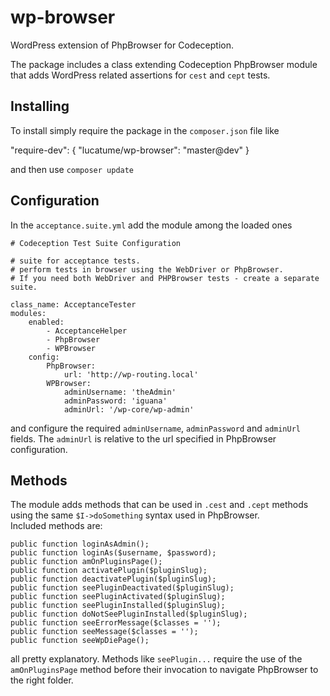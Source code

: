 wp-browser
==========

WordPress extension of PhpBrowser for Codeception.

The package includes a class extending Codeception PhpBrowser module that adds WordPress related assertions for <code>cest</code> and <code>cept</code> tests.

## Installing
To install simply require the package in the <code>composer.json</code> file like

  "require-dev":
    {
      "lucatume/wp-browser": "master@dev"
    }
    
and then use <code>composer update</code>

## Configuration
In the <code>acceptance.suite.yml</code> add the module among the loaded ones

    # Codeception Test Suite Configuration

    # suite for acceptance tests.
    # perform tests in browser using the WebDriver or PhpBrowser.
    # If you need both WebDriver and PHPBrowser tests - create a separate suite.

    class_name: AcceptanceTester
    modules:
        enabled:
            - AcceptanceHelper
            - PhpBrowser
            - WPBrowser
        config:
            PhpBrowser:
                url: 'http://wp-routing.local'
            WPBrowser:
                adminUsername: 'theAdmin'
                adminPassword: 'iguana'
                adminUrl: '/wp-core/wp-admin'

and configure the required <code>adminUsername</code>, <code>adminPassword</code> and <code>adminUrl</code> fields. The <code>adminUrl</code> is relative to the url specified in PhpBrowser configuration.

## Methods
The module adds methods that can be used in <code>.cest</code> and <code>.cept</code> methods using the same <code>$I->doSomething</code> syntax used in PhpBrowser.  
Included methods are:

    public function loginAsAdmin();
    public function loginAs($username, $password);
    public function amOnPluginsPage();
    public function activatePlugin($pluginSlug);
    public function deactivatePlugin($pluginSlug);
    public function seePluginDeactivated($pluginSlug);
    public function seePluginActivated($pluginSlug);
    public function seePluginInstalled($pluginSlug);
    public function doNotSeePluginInstalled($pluginSlug);
    public function seeErrorMessage($classes = '');
    public function seeMessage($classes = '');
    public function seeWpDiePage();

all pretty explanatory. Methods like <code>seePlugin...</code> require the use of the <code>amOnPluginsPage</code> method before their invocation to navigate PhpBrowser to the right folder.